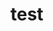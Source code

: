 # test

<redoc spec-url="https://studio.apicur.io/download?type=api&format=json&dereference=true&id=39503"></redoc>
<script src="https://cdn.jsdelivr.net/npm/redoc@next/bundles/redoc.standalone.js"> </script>
